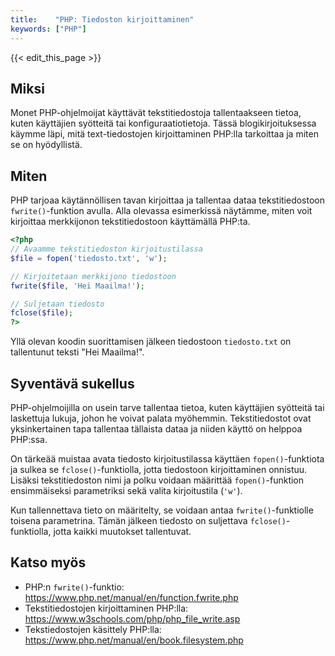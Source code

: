 ```yaml
---
title:    "PHP: Tiedoston kirjoittaminen"
keywords: ["PHP"]
---
```


{{< edit_this_page >}}

## Miksi

Monet PHP-ohjelmoijat käyttävät tekstitiedostoja tallentaakseen tietoa, kuten käyttäjien syötteitä tai konfiguraatiotietoja. Tässä blogikirjoituksessa käymme läpi, mitä text-tiedostojen kirjoittaminen PHP:lla tarkoittaa ja miten se on hyödyllistä.

## Miten

PHP tarjoaa käytännöllisen tavan kirjoittaa ja tallentaa dataa tekstitiedostoon `fwrite()`-funktion avulla. Alla olevassa esimerkissä näytämme, miten voit kirjoittaa merkkijonon tekstitiedostoon käyttämällä PHP:ta.

```PHP
<?php
// Avaamme tekstitiedoston kirjoitustilassa
$file = fopen('tiedosto.txt', 'w');

// Kirjoitetaan merkkijono tiedostoon
fwrite($file, 'Hei Maailma!');

// Suljetaan tiedosto
fclose($file);
?>
```

Yllä olevan koodin suorittamisen jälkeen tiedostoon `tiedosto.txt` on tallentunut teksti "Hei Maailma!".

## Syventävä sukellus

PHP-ohjelmoijilla on usein tarve tallentaa tietoa, kuten käyttäjien syötteitä tai laskettuja lukuja, johon he voivat palata myöhemmin. Tekstitiedostot ovat yksinkertainen tapa tallentaa tällaista dataa ja niiden käyttö on helppoa PHP:ssa.

On tärkeää muistaa avata tiedosto kirjoitustilassa käyttäen `fopen()`-funktiota ja sulkea se `fclose()`-funktiolla, jotta tiedostoon kirjoittaminen onnistuu. Lisäksi tekstitiedoston nimi ja polku voidaan määrittää `fopen()`-funktion ensimmäiseksi parametriksi sekä valita kirjoitustila (`'w'`).

Kun tallennettava tieto on määritelty, se voidaan antaa `fwrite()`-funktiolle toisena parametrina. Tämän jälkeen tiedosto on suljettava `fclose()`-funktiolla, jotta kaikki muutokset tallentuvat.

## Katso myös

- PHP:n `fwrite()`-funktio: https://www.php.net/manual/en/function.fwrite.php
- Tekstitiedostojen kirjoittaminen PHP:lla: https://www.w3schools.com/php/php_file_write.asp
- Tekstiedostojen käsittely PHP:lla: https://www.php.net/manual/en/book.filesystem.php